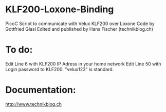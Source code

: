 # KLF200-Loxone-Binding
PicoC Script to communicate with Velux KLF200 over Loxone
Code by Gottfried Glasl
Edited and published by Hans Fischer (technikblog.ch)

To do:
===================================================================
Edit Line 6 with KLF200 IP Adress in your home network
Edit Line 50 with Login password to KLF200. "velux123" is standard.

Documentation:
===================================================================
http://www.technikblog.ch
